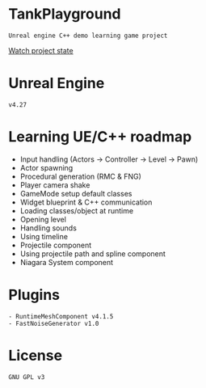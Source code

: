 # TankPlayground

    Unreal engine C++ demo learning game project

[Watch project state](https://youtu.be/i9iwXrCsGXQ)

# Unreal Engine

    v4.27

# Learning UE/C++ roadmap

 - Input handling (Actors -> Controller -> Level -> Pawn)
 - Actor spawning
 - Procedural generation (RMC & FNG)
 - Player camera shake
 - GameMode setup default classes
 - Widget blueprint & C++ communication
 - Loading classes/object at runtime
 - Opening level
 - Handling sounds
 - Using timeline
 - Projectile component
 - Using projectile path and spline component
 - Niagara System component

# Plugins

    - RuntimeMeshComponent v4.1.5
    - FastNoiseGenerator v1.0

# License

    GNU GPL v3